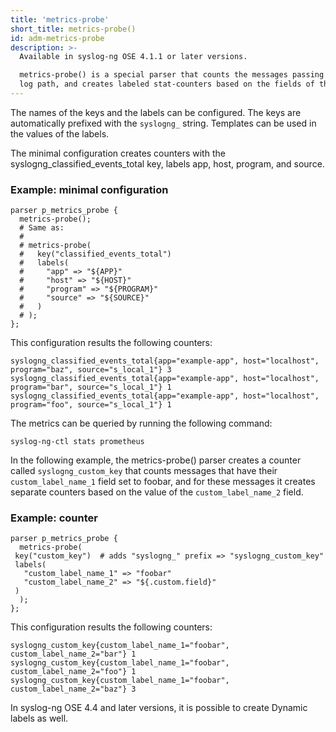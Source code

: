 ```yaml
---
title: 'metrics-probe'
short_title: metrics-probe()
id: adm-metrics-probe
description: >-
  Available in syslog-ng OSE 4.1.1 or later versions.

  metrics-probe() is a special parser that counts the messages passing through the
  log path, and creates labeled stat-counters based on the fields of these messages.
---
```


The names of the keys and the labels can be configured. The keys are automatically
prefixed with the `syslogng_` string. Templates can be used in the values of the
labels.

The minimal configuration creates counters with the syslogng_classified_events_total
key, labels app, host, program, and source.

### Example: minimal configuration

```config
parser p_metrics_probe {
  metrics-probe();
  # Same as:
  #
  # metrics-probe(
  #   key("classified_events_total")
  #   labels(
  #     "app" => "${APP}"
  #     "host" => "${HOST}"
  #     "program" => "${PROGRAM}"
  #     "source" => "${SOURCE}"
  #   )
  # );
};
```

This configuration results the following counters:

```config
syslogng_classified_events_total{app="example-app", host="localhost", program="baz", source="s_local_1"} 3
syslogng_classified_events_total{app="example-app", host="localhost", program="bar", source="s_local_1"} 1
syslogng_classified_events_total{app="example-app", host="localhost", program="foo", source="s_local_1"} 1
```

The metrics can be queried by running the following command:

```config
syslog-ng-ctl stats prometheus
```

In the following example, the metrics-probe() parser creates a counter called
`syslogng_custom_key` that counts messages that have their `custom_label_name_1`
field set to foobar, and for these messages it creates separate counters based
on the value of the `custom_label_name_2` field.

### Example: counter

```config
parser p_metrics_probe {
  metrics-probe(
 key("custom_key")  # adds "syslogng_" prefix => "syslogng_custom_key"
 labels(
   "custom_label_name_1" => "foobar"
   "custom_label_name_2" => "${.custom.field}"
 )
  );
};
```

This configuration results the following counters:

```config
syslogng_custom_key{custom_label_name_1="foobar", custom_label_name_2="bar"} 1
syslogng_custom_key{custom_label_name_1="foobar", custom_label_name_2="foo"} 1
syslogng_custom_key{custom_label_name_1="foobar", custom_label_name_2="baz"} 3
```

In syslog-ng OSE 4.4 and later versions, it is possible to create Dynamic labels
as well.
